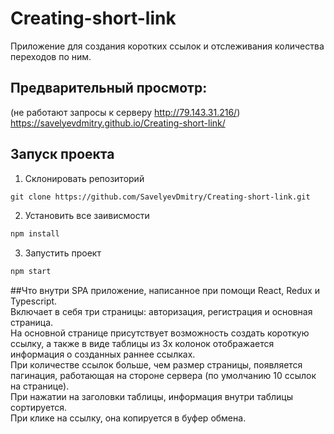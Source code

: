 # Creating-short-link
Приложение для создания коротких ссылок и отслеживания количества переходов по ним.

## Предварительный просмотр:
(не работают запросы к серверу http://79.143.31.216/)  
https://savelyevdmitry.github.io/Creating-short-link/

## Запуск проекта
1) Склонировать репозиторий 
```html
git clone https://github.com/SavelyevDmitry/Creating-short-link.git
```
2) Установить все заивисмости 
```html
npm install
```
3) Запустить проект
```html
npm start
```

##Что внутри
SPA приложение, написанное при помощи React, Redux и Typescript.  
Включает в себя три страницы: авторизация, регистрация и основная страница.  
На основной странице присутствует возможность создать короткую ссылку, а также в виде таблицы из 3х колонок отображается информация о созданных раннее ссылках.  
При количестве ссылок больше, чем размер страницы, появляется пагинация, работающая на стороне сервера (по умолчанию 10 ссылок на странице).   
При нажатии на заголовки таблицы, информация внутри таблицы сортируется.   
При клике на ссылку, она копируется в буфер обмена. 
